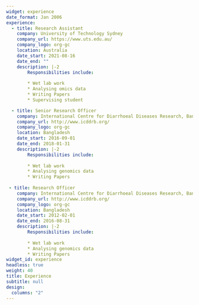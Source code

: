 ```yaml
---
widget: experience
date_format: Jan 2006
experience:
  - title: Research Assistant
    company: University of Technology Sydney
    company_url: https://www.uts.edu.au/
    company_logo: org-gc
    location: Australia
    date_start: 2021-08-16
    date_end: ""
    description: |-2
        Responsibilities include:
         
        * Wet lab work
        * Analysing omics data
        * Writing Papers
        * Supervising student

  - title: Senior Research Officer
    company: International Centre for Diarrhoeal Diseases Research, Bangladesh (ICDDR,B)
    company_url: http://www.icddrb.org/
    company_logo: org-gc
    location: Bangladesh
    date_start: 2016-09-01
    date_end: 2018-01-31
    description: |-2
        Responsibilities include:
        
        * Wet lab work
        * Analysing genomics data
        * Writing Papers
        
 - title: Research Officer
    company: International Centre for Diarrhoeal Diseases Research, Bangladesh (ICDDR,B)
    company_url: http://www.icddrb.org/
    company_logo: org-gc
    location: Bangladesh
    date_start: 2012-02-01
    date_end: 2016-08-31
    description: |-2
        Responsibilities include:
        
        * Wet lab work
        * Analysing genomics data
        * Writing Papers
widget_id: experience
headless: true
weight: 40
title: Experience
subtitle: null
design:
  columns: "2"
---
```

